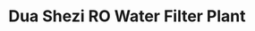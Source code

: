 ---
title: "Dua Shezi RO Water Filter Plant"
url: /karachi/dua-shezi-ro-water-filter-plant/
shop: water
---
